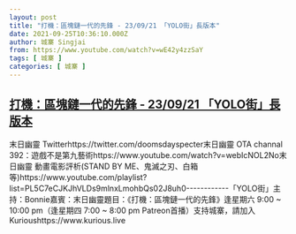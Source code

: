 ```yaml
---
layout: post
title: "打機：區塊鏈一代的先鋒 - 23/09/21 「YOLO街」長版本"
date: 2021-09-25T10:36:10.000Z
author: 城寨 Singjai
from: https://www.youtube.com/watch?v=wE42y4zzSaY
tags: [ 城寨 ]
categories: [ 城寨 ]
---
```

<!--1632566170000-->
[打機：區塊鏈一代的先鋒 - 23/09/21 「YOLO街」長版本](https://www.youtube.com/watch?v=wE42y4zzSaY)
------

<div>
末日幽靈 Twitterhttps://twitter.com/doomsdayspecter末日幽靈 OTA channal 392：遊戲不是第九藝術https://www.youtube.com/watch?v=webIcNOL2No末日幽靈 動畫電影評析(STAND BY ME、鬼滅之刃、白箱等)https://www.youtube.com/playlist?list=PL5C7eCJKJhVLDs9mlnxLmohbQs02J8uh0------------「YOLO街」主持：Bonnie嘉賓：末日幽靈題目：《打機：區塊鏈一代的先鋒》逢星期六 9:00 ~ 10:00 pm（逢星期四 7:00 ~ 8:00 pm Patreon首播）支持城寨，請加入Kurioushttps://www.kurious.live
</div>
